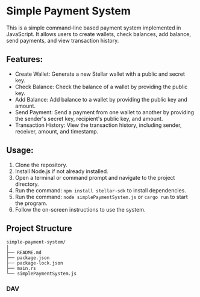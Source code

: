 # Simple Payment System

This is a simple command-line based payment system implemented in JavaScript. It allows users to create wallets, check balances, add balance, send payments, and view transaction history.

## Features:
- Create Wallet: Generate a new Stellar wallet with a public and secret key.
- Check Balance: Check the balance of a wallet by providing the public key.
- Add Balance: Add balance to a wallet by providing the public key and amount.
- Send Payment: Send a payment from one wallet to another by providing the sender's secret key, recipient's public key, and amount.
- Transaction History: View the transaction history, including sender, receiver, amount, and timestamp.

## Usage:
1. Clone the repository.
2. Install Node.js if not already installed.
3. Open a terminal or command prompt and navigate to the project directory.
4. Run the command: `npm install stellar-sdk` to install dependencies.
5. Run the command: `node simplePaymentSystem.js` or `cargo run` to start the program.
6. Follow the on-screen instructions to use the system.

## Project Structure
```
simple-payment-system/
│
├── README.md
├── package.json
├── package-lock.json
├── main.rs
└── simplePaymentSystem.js
```
### DAV
